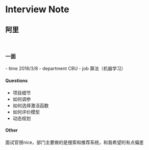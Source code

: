 # Interview Note
## 阿里
 
### 一面 
- time 2018/3/8
- department CBU
- job 算法（机器学习）
 
 #### Questions
 - 项目细节
 - 如何调参
 - 如何选择激活函数
 - 如何评价模型
 - 动态规划
 
 #### Other
 面试官很nice，部门主要做的是搜索和推荐系统，和我希望的有点偏差
 
